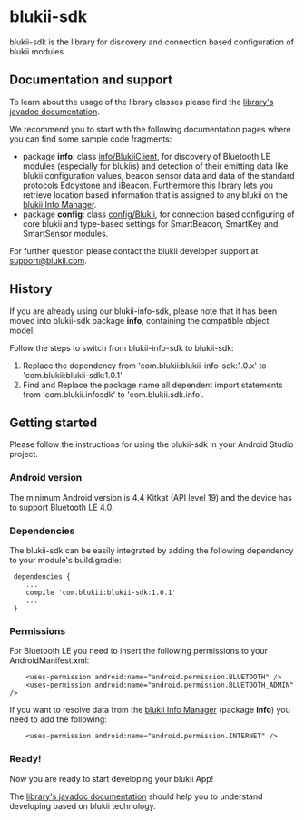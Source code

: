# blukii-sdk

blukii-sdk is the library for discovery and connection based configuration of blukii modules.


## Documentation and support

To learn about the usage of the library classes please find the [library's javadoc documentation](https://schneiderma.github.io/blukii_developer/android/blukii-sdk/javadoc/).

We recommend you to start with the following documentation pages where you can find some sample code fragments:
- package **info**: class [info/BlukiiClient](https://schneiderma.github.io/blukii_developer/android/blukii-sdk/javadoc/com/blukii/sdk/info/BlukiiClient.html), for discovery of Bluetooth LE modules (especially for blukiis) and detection of their emitting data like blukii configuration values, beacon sensor data and data of the standard protocols Eddystone and iBeacon. Furthermore this library lets you retrieve location based information that is assigned to any blukii on the [blukii Info Manager](https://manager.blukiiinfo.com).
- package **config**: class [config/Blukii](https://schneiderma.github.io/blukii_developer/android/blukii-sdk/javadoc/com/blukii/sdk/config/Blukii.html), for connection based configuring of core blukii and type-based settings for SmartBeacon, SmartKey and SmartSensor modules. 

For further question please contact the blukii developer support at [support@blukii.com](mailto:support@blukii.com).

## History

If you are already using our blukii-info-sdk, please note that it has been moved into blukii-sdk package **info**, containing the compatible object model.

Follow the steps to switch from blukii-info-sdk to blukii-sdk:
1. Replace the dependency from  'com.blukii:blukii-info-sdk:1.0.x' to 'com.blukii:blukii-sdk:1.0.1'
2. Find and Replace the package name all dependent import statements from 'com.blukii.infosdk' to 'com.blukii.sdk.info'.

## Getting started

Please follow the instructions for using the blukii-sdk in your Android Studio project.

### Android version

The minimum Android version is 4.4 Kitkat (API level 19) and the device has to support Bluetooth LE 4.0.

### Dependencies

The blukii-sdk can be easily integrated by adding the following dependency to your module's build.gradle:
```
 dependencies {
    ...
    compile 'com.blukii:blukii-sdk:1.0.1'
    ...
 }
```


### Permissions

For Bluetooth LE you need to insert the following permissions to your AndroidManifest.xml:
```
    <uses-permission android:name="android.permission.BLUETOOTH" />
    <uses-permission android:name="android.permission.BLUETOOTH_ADMIN" />
```

If you want to resolve data from the [blukii Info Manager](https://manager.blukiiinfo.com) (package **info**) you need to add the following:
```
    <uses-permission android:name="android.permission.INTERNET" />
```

### Ready!

Now you are ready to start developing your blukii App!

The [library's javadoc documentation](https://schneiderma.github.io/blukii_developer/android/blukii-sdk/javadoc/) should help you to understand developing based on blukii technology.
